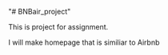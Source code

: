 "# BNBair_project" 

This is project for assignment.

I will make homepage that is similiar to Airbnb